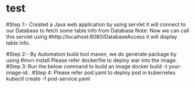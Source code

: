 # test
#Step 1:-  Created a Java web application by using servlet it will connect to our Database to fetch some table info from Database
 Note: Now we can call this servlet using #http://localhost:8080/DatabaseAccess it will display table info.
 
 #Step 2:- By Automation build tool maven, we do generate package by using 
      #mvn install
Please refer dockerfile to deploy war into the image.
#Step 3: Run the below command to build an image
docker build -t your-image-id .
#Step 4: Please refer pod.yaml to deploy pod in kubernetes
kubectl create -f pod-service.yaml
